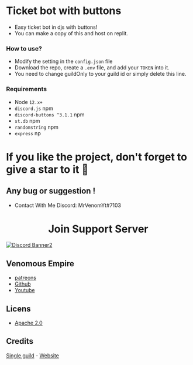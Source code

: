# Ticket bot with buttons

- Easy ticket bot in djs with buttons!
- You can make a copy of this and host on replit.

### **How to use?**
- Modify the setting in the `config.json` file
- Download the repo, create a `.env` file, and add your `TOKEN` into it.
- You need to change guildOnly to your guild id or simply delete this line.

### Requirements
 - Node `12.x+`
 - `discord.js` npm
 - `discord-buttons ^3.1.1` npm
 - `st.db` npm
 - `randomstring` npm
 - `express` np

# If you like the project, don't forget to give a star to it 🌟



## Any bug or suggestion !
- Contact With Me Discord: MrVenomYt#7103


<h1 align="center">Join Support Server</h1>
 <a href="https://discord.gg/bTY2quuXp3"><img align="center" src="https://discordapp.com/api/guilds/841606148918476800/widget.png?style=banner2" alt="Discord Banner2"/></a>
 
## Venomous Empire
- [patreons](https://www.patreon.com/DevVenom/)
- [Github](https://github.com/MrVenomYT/)
- [Youtube](https://www.youtube.com/channel/UCgkRkvD3IiZCtaxjyG-mwSA)
## Licens
- [Apache 2.0](https://www.apache.org/licenses/LICENSE-2.0)

## Credits
[Single guild](https://github.com/MrVenomYT/ticket-tool/tree/single-guild) - [Website](https://www.devmrvenom.ml/) <br>
